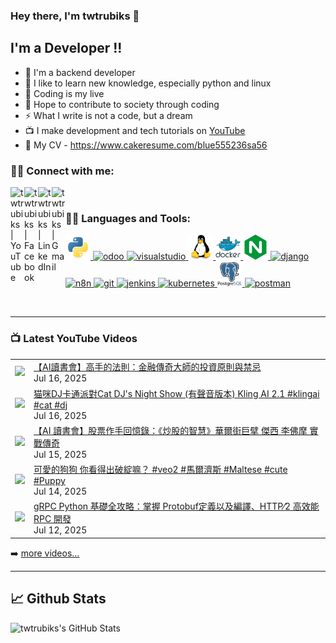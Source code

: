### Hey there, I'm twtrubiks 👋

## I'm a Developer !!

- 🔭 I'm a backend developer
- 🌱 I like to learn new knowledge, especially python and linux
- 👯 Coding is my live
- 🥅 Hope to contribute to society through coding
- ⚡  What I write is not a code, but a dream
- 📺 I make development and tech tutorials on [YouTube](https://www.youtube.com/user/blue524326)
- 🔭 My CV - https://www.cakeresume.com/blue555236sa56

### 🙋‍♂️ Connect with me:

[<img align="left" alt="twtrubiks | YouTube" width="22px" src="https://cdn.jsdelivr.net/npm/simple-icons@v3/icons/youtube.svg" />][youtube]
[<img align="left" alt="twtrubiks | Facebook" width="22px" src="https://cdn.jsdelivr.net/npm/simple-icons@v3/icons/facebook.svg" />][facebook]
[<img align="left" alt="twtrubiks | LinkedIn" width="22px" src="https://cdn.jsdelivr.net/npm/simple-icons@v3/icons/linkedin.svg" />][linkedin]
[<img align="left" alt="twtrubiks | Gmail" width="22px" src="https://cdn.jsdelivr.net/npm/simple-icons@v3/icons/gmail.svg" />][gmail]

<br />

### 👨‍💻 Languages and Tools:

<p align="left"> <a href="https://www.python.org" target="_blank"> <img src="https://raw.githubusercontent.com/devicons/devicon/master/icons/python/python-original.svg" alt="python" width="40" height="40"/> <a href="https://www.odoo.com/" target="_blank"> <img src="https://upload.wikimedia.org/wikipedia/commons/thumb/5/50/Odoo_logo.svg/320px-Odoo_logo.svg.png" alt="odoo" width="65" height="40"/> </a> <a href="https://code.visualstudio.com/" target="_blank"> <img src="https://upload.wikimedia.org/wikipedia/commons/thumb/9/9a/Visual_Studio_Code_1.35_icon.svg/240px-Visual_Studio_Code_1.35_icon.svg.png" alt="visualstudio" width="40" height="40"/> </a> <a href="https://www.linux.org/" target="_blank"> <img src="https://raw.githubusercontent.com/devicons/devicon/master/icons/linux/linux-original.svg" alt="linux" width="40" height="40"/> <a href="https://www.docker.com/" target="_blank"> <img src="https://raw.githubusercontent.com/devicons/devicon/master/icons/docker/docker-original-wordmark.svg" alt="docker" width="40" height="40"/> </a> </a> <a href="https://www.nginx.com" target="_blank"> <img src="https://raw.githubusercontent.com/devicons/devicon/master/icons/nginx/nginx-original.svg" alt="nginx" width="40" height="40"/> </a> </a> <a href="https://www.djangoproject.com/" target="_blank"> <img src="https://upload.wikimedia.org/wikipedia/commons/7/75/Django_logo.svg" alt="django" width="40" height="40"/> </a> <a href="[https://flask.palletsprojects.com/](https://upload.wikimedia.org/wikipedia/commons/5/53/N8n-logo-new.svg)" target="_blank"> <img src="https://upload.wikimedia.org/wikipedia/commons/5/53/N8n-logo-new.svg" alt="n8n" width="40" height="40"/> </a> <a href="https://git-scm.com/" target="_blank"> <img src="https://www.vectorlogo.zone/logos/git-scm/git-scm-icon.svg" alt="git" width="40" height="40"/> </a> <a href="https://www.jenkins.io" target="_blank"> <img src="https://www.vectorlogo.zone/logos/jenkins/jenkins-icon.svg" alt="jenkins" width="40" height="40"/> </a> <a href="https://kubernetes.io" target="_blank"> <img src="https://www.vectorlogo.zone/logos/kubernetes/kubernetes-icon.svg" alt="kubernetes" width="40" height="40"/> </a> <a href="https://www.postgresql.org" target="_blank"> <img src="https://raw.githubusercontent.com/devicons/devicon/master/icons/postgresql/postgresql-original-wordmark.svg" alt="postgresql" width="40" height="40"/> </a> <a href="https://postman.com" target="_blank"> <img src="https://www.vectorlogo.zone/logos/getpostman/getpostman-icon.svg" alt="postman" width="40" height="40"/> </a> </p>

<br />

---

### 📺 Latest YouTube Videos

<table>
    <tbody>
<!-- YOUTUBE:START --><tr><td><a href="https://www.youtube.com/watch?v=S19RGMlZ1go"><img width="140px" src="https://i.ytimg.com/vi/S19RGMlZ1go/mqdefault.jpg"></a></td>
<td><a href="https://www.youtube.com/watch?v=S19RGMlZ1go">【AI讀書會】高手的法則：金融傳奇大師的投資原則與禁忌</a><br/>Jul 16, 2025</td></tr>
<tr><td><a href="https://www.youtube.com/shorts/qiasFSU2qh0"><img width="140px" src="https://i.ytimg.com/vi/qiasFSU2qh0/mqdefault.jpg"></a></td>
<td><a href="https://www.youtube.com/shorts/qiasFSU2qh0">猫咪DJ卡通派對Cat DJ&#39;s Night Show &lpar;有聲音版本&rpar;  Kling AI 2.1 #klingai #cat #dj</a><br/>Jul 16, 2025</td></tr>
<tr><td><a href="https://www.youtube.com/watch?v=s0vu0i7p9ho"><img width="140px" src="https://i.ytimg.com/vi/s0vu0i7p9ho/mqdefault.jpg"></a></td>
<td><a href="https://www.youtube.com/watch?v=s0vu0i7p9ho">【AI 讀書會】股票作手回憶錄：《炒股的智慧》華爾街巨擘 傑西 李佛摩 實戰傳奇</a><br/>Jul 15, 2025</td></tr>
<tr><td><a href="https://www.youtube.com/shorts/UEQ609ryuko"><img width="140px" src="https://i.ytimg.com/vi/UEQ609ryuko/mqdefault.jpg"></a></td>
<td><a href="https://www.youtube.com/shorts/UEQ609ryuko">可愛的狗狗  你看得出破綻嘛？ #veo2  #馬爾濟斯 #Maltese  #cute  #Puppy</a><br/>Jul 14, 2025</td></tr>
<tr><td><a href="https://www.youtube.com/watch?v=PBPKiPMxaQc"><img width="140px" src="https://i.ytimg.com/vi/PBPKiPMxaQc/mqdefault.jpg"></a></td>
<td><a href="https://www.youtube.com/watch?v=PBPKiPMxaQc">gRPC Python 基礎全攻略：掌握 Protobuf定義以及編譯、HTTP⁄2 高效能 RPC 開發</a><br/>Jul 12, 2025</td></tr>
<!-- YOUTUBE:END -->
    </tbody>
</table>

➡️ [more videos...](https://www.youtube.com/user/blue524326)

---

## 📈 Github Stats

<p align="left">
  <img align="left" alt="twtrubiks's GitHub Stats" src="https://github-readme-stats.vercel.app/api?username=twtrubiks&show_icons=true&hide_border=true" />
</p>

[youtube]: https://www.youtube.com/user/blue524326
[linkedin]: https://www.linkedin.com/in/twtrubiks-a09330145/
[facebook]: https://www.facebook.com/TWTRubiks
[gmail]: mailto:twtrubiks@gmail.com
